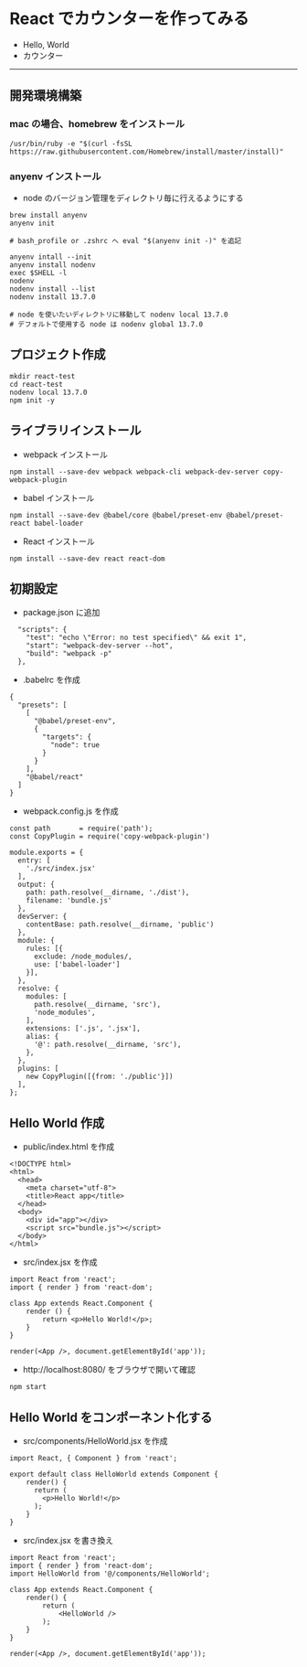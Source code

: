 # React でカウンターを作ってみる
- Hello, World
- カウンター
***

## 開発環境構築
### mac の場合、homebrew をインストール
```
/usr/bin/ruby -e "$(curl -fsSL https://raw.githubusercontent.com/Homebrew/install/master/install)"
```
### anyenv インストール
- node のバージョン管理をディレクトリ毎に行えるようにする
```
brew install anyenv
anyenv init

# bash_profile or .zshrc へ eval "$(anyenv init -)" を追記

anyenv intall --init
anyenv install nodenv
exec $SHELL -l
nodenv
nodenv install --list
nodenv install 13.7.0

# node を使いたいディレクトリに移動して nodenv local 13.7.0
# デフォルトで使用する node は nodenv global 13.7.0
```

## プロジェクト作成
```
mkdir react-test
cd react-test
nodenv local 13.7.0
npm init -y
```

## ライブラリインストール
- webpack インストール
```
npm install --save-dev webpack webpack-cli webpack-dev-server copy-webpack-plugin
```

- babel インストール
```
npm install --save-dev @babel/core @babel/preset-env @babel/preset-react babel-loader
```

- React インストール
```
npm install --save-dev react react-dom
```

## 初期設定
- package.json に追加
```
  "scripts": {
    "test": "echo \"Error: no test specified\" && exit 1",
    "start": "webpack-dev-server --hot",
    "build": "webpack -p"
  },
```

- .babelrc を作成
```
{
  "presets": [
    [
      "@babel/preset-env",
      {
        "targets": {
          "node": true
        }
      }
    ],
    "@babel/react"
  ]
}
```

- webpack.config.js を作成
```
const path       = require('path');
const CopyPlugin = require('copy-webpack-plugin')

module.exports = {
  entry: [ 
    './src/index.jsx' 
  ], 
  output: { 
    path: path.resolve(__dirname, './dist'),
    filename: 'bundle.js'
  }, 
  devServer: {
    contentBase: path.resolve(__dirname, 'public')
  },
  module: { 
    rules: [{ 
      exclude: /node_modules/, 
      use: ['babel-loader']
    }], 
  },
  resolve: { 
    modules: [
      path.resolve(__dirname, 'src'),
      'node_modules',
    ],
    extensions: ['.js', '.jsx'],
    alias: {
      '@': path.resolve(__dirname, 'src'),
    },
  },
  plugins: [
    new CopyPlugin([{from: './public'}])
  ],
}; 
```

## Hello World 作成
- public/index.html を作成
```
<!DOCTYPE html>
<html>
  <head>
    <meta charset="utf-8">
    <title>React app</title>
  </head>
  <body>
    <div id="app"></div>
    <script src="bundle.js"></script>
  </body>
</html>
```

- src/index.jsx を作成
```
import React from 'react';
import { render } from 'react-dom';

class App extends React.Component {
    render () {
        return <p>Hello World!</p>;
    }
}

render(<App />, document.getElementById('app'));
```

- http://localhost:8080/ をブラウザで開いて確認
```
npm start
```

## Hello World をコンポーネント化する
- src/components/HelloWorld.jsx を作成
```
import React, { Component } from 'react';

export default class HelloWorld extends Component {
    render() {
      return (
        <p>Hello World!</p>
      );
    }
}
```

- src/index.jsx を書き換え
```
import React from 'react';
import { render } from 'react-dom';
import HelloWorld from '@/components/HelloWorld';

class App extends React.Component {
    render() {
        return (
            <HelloWorld />
        );
    }
}

render(<App />, document.getElementById('app'));
```